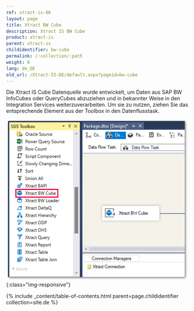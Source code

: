 ```yaml
---
ref: xtract-is-06
layout: page
title: Xtract BW Cube
description: Xtract IS BW Cube
product: xtract-is
parent: xtract-is
childidentifier: bw-cube
permalink: /:collection/:path
weight: 6
lang: de_DE
old_url: /Xtract-IS-DE/default.aspx?pageid=bw-cube
---
```


Die Xtract IS Cube Datenquelle wurde entwickelt, um Daten aus SAP BW InfoCubes oder QueryCubes abzuziehen und in bekannter Weise in den Integration Services weiterzuverarbeiten. Um sie zu nutzen, ziehen Sie das entsprechende Element aus der Toolbox in den Datenflusstask.


![BWCube](/img/content/BWCube.png){:class="img-responsive"}


{% include _content/table-of-contents.html parent=page.childidentifier collection=site.de %}